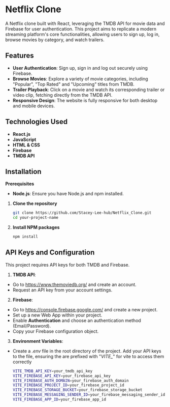 # Netflix Clone

A Netflix clone built with React, leveraging the TMDB API for movie data and Firebase for user authentication. This project aims to replicate a modern streaming platform's core functionalities, allowing users to sign up, log in, browse movies by category, and watch trailers.

## Features
- **User Authentication**: Sign up, sign in and log out securely using Firebase.
- **Browse Movies**: Explore a variety of movie categories, including "Popular", "Top Rated" and "Upcoming" titles from TMDB.
- **Trailer Playback**: Click on a movie and watch its corresponding trailer or video clip, fetching directly from the TMDB API.
- **Responsive Design**: The website is fully responsive for both desktop and mobile devices.

## Technologies Used
- **React.js**
- **JavaScript**
- **HTML & CSS**
- **Firebase**
- **TMDB API**

## Installation
**Prerequisites**
- **Node.js**: Ensure you have Node.js and npm installed.

1. **Clone the repository**

   ```bash
   git clone https://github.com/Stacey-Lee-hub/Netflix_Clone.git
   cd your-project-name
   ```
2. **Install NPM packages**
   ```bash
   npm install
   ```

## API Keys and Configuration

This project requires API keys for both TMDB and Firebase.

1. **TMDB API**:
- Go to https://www.themoviedb.org/ and create an account.
- Request an API key from your account settings.

2. **Firebase**:
- Go to https://console.firebase.google.com/ and create a new project.
- Set up a new Web App within your project.
- Enable **Authentication** and choose an authentication method (Email/Password).
- Copy your Firebase configuration object.

3. **Environment Variables**:
- Create a *.env* file in the root directory of the project.
Add your API keys to the file, ensuring the are prefixed with "*VITE_*" for vite to access them correctly
   ```bash
   VITE_TMDB_API_KEY=your_tmdb_api_key
   VITE_FIREBASE_API_KEY=your_firebase_api_key
   VITE_FIREBASE_AUTH_DOMAIN=your_firebase_auth_domain
   VITE_FIREBASE_PROJECT_ID=your_firebase_project_id
   VITE_FIREBASE_STORAGE_BUCKET=your_firebase_storage_bucket
   VITE_FIREBASE_MESSAGING_SENDER_ID=your_firebase_messaging_sender_id
   VITE_FIREBASE_APP_ID=your_firebase_app_id
   ```
